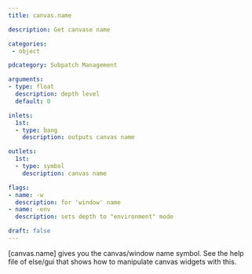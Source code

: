```yaml
---
title: canvas.name

description: Get canvase name

categories:
 - object

pdcategory: Subpatch Management

arguments:
- type: float
  description: depth level
  default: 0

inlets:
  1st:
  - type: bang
    description: outputs canvas name

outlets:
  1st:
  - type: symbol
    description: canvas name

flags:
- name: -w
  description: for 'window' name
- name: -env
  description: sets depth to "environment" mode

draft: false
---
```


[canvas.name] gives you the canvas/window name symbol. See the help file of else/gui that shows how to manipulate canvas widgets with this.